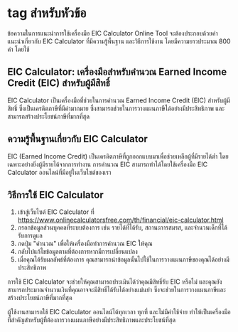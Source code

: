 tag สำหรับหัวข้อ
================

ข้อความในการแนะนำการใช้เครื่องมือ EIC Calculator Online Tool จะต้องประกอบด้วยคำแนะนำเกี่ยวกับ EIC Calculator ที่มีความรู้พื้นฐาน และวิธีการใช้งาน โดยมีความยาวประมาณ 800 คำ โดยใช้

 EIC Calculator: เครื่องมือสำหรับคำนวณ Earned Income Credit (EIC) สำหรับผู้มีสิทธิ์
-----------------------------------------------------------------------------------

EIC Calculator เป็นเครื่องมือที่ช่วยในการคำนวณ Earned Income Credit (EIC) สำหรับผู้มีสิทธิ์ ซึ่งเป็นเครดิตภาษีที่มีค่ามากมาย ซึ่งสามารถช่วยในการวางแผนภาษีได้อย่างมีประสิทธิภาพ และสามารถสร้างประโยชน์ภาษีที่มากที่สุด

 ความรู้พื้นฐานเกี่ยวกับ EIC Calculator 
----------------------------------------

EIC (Earned Income Credit) เป็นเครดิตภาษีที่ถูกออกแบบมาเพื่อช่วยเหลือผู้ที่มีรายได้ต่ำ โดยเฉพาะอย่างยิ่งผู้มีรายได้จากการทำงาน การคำนวณ EIC สามารถทำได้โดยใช้เครื่องมือ EIC Calculator ออนไลน์ที่มีอยู่ในเว็บไซต์ของเรา

 วิธีการใช้ EIC Calculator 
---------------------------

1. เข้าสู่เว็บไซต์ EIC Calculator ที่ <https://www.onlinecalculatorsfree.com/th/financial/eic-calculator.html>
2. กรอกข้อมูลส่วนบุคคลที่ระบบต้องการ เช่น รายได้ที่ได้รับ, สถานะการสมรส, และจำนวนเด็กที่ได้รับการดูแล
3. กดปุ่ม "คำนวณ" เพื่อให้เครื่องมือทำการคำนวณ EIC ให้คุณ
4. กลับไปแก้ไขข้อมูลตามที่ต้องการหากมีการเปลี่ยนแปลง
5. เมื่อคุณได้รับผลลัพธ์ที่ต้องการ คุณสามารถนำข้อมูลนั้นไปใช้ในการวางแผนภาษีของคุณได้อย่างมีประสิทธิภาพ

การใช้ EIC Calculator จะช่วยให้คุณสามารถประเมินได้ว่าคุณมีสิทธิ์รับ EIC หรือไม่ และคุณยังสามารถประมาณจำนวนเงินที่คุณอาจจะมีสิทธิ์ได้รับได้อย่างแม่นยำ ซึ่งจะช่วยในการวางแผนภาษีและสร้างประโยชน์ภาษีที่มากที่สุด

ผู้ใช้งานสามารถใช้ EIC Calculator ออนไลน์ได้ทุกเวลา ทุกที่ และไม่มีค่าใช้จ่าย ทำให้เป็นเครื่องมือที่สำคัญสำหรับผู้ที่ต้องการวางแผนภาษีอย่างมีประสิทธิภาพและประโยชน์ที่สุด